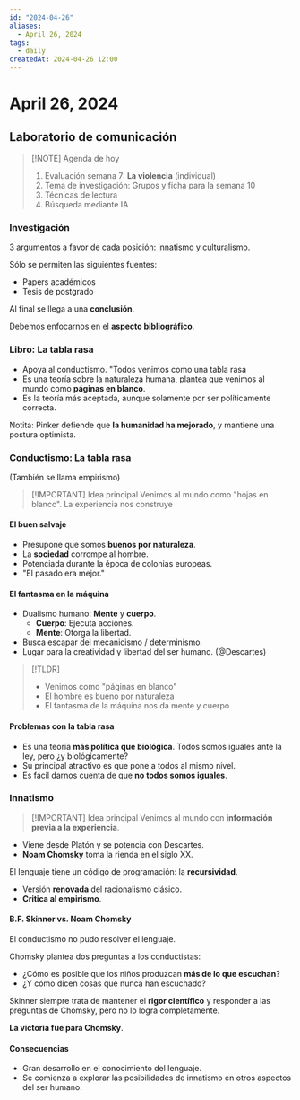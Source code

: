 ```yaml
---
id: "2024-04-26"
aliases:
  - April 26, 2024
tags:
  - daily
createdAt: 2024-04-26 12:00
---
```


# April 26, 2024

## Laboratorio de comunicación

> [!NOTE] Agenda de hoy
> 1. Evaluación semana 7: **La violencia** (individual)
> 2. Tema de investigación: Grupos y ficha para la semana 10
> 3. Técnicas de lectura
> 4. Búsqueda mediante IA

### Investigación

3 argumentos a favor de cada posición: innatismo y culturalismo.

Sólo se permiten las siguientes fuentes:

- Papers académicos
- Tesis de postgrado

Al final se llega a una **conclusión**.

Debemos enfocarnos en el **aspecto bibliográfico**.

### Libro: La tabla rasa

- Apoya al conductismo. "Todos venimos como una tabla rasa
- Es una teoría sobre la naturaleza humana, plantea que venimos al mundo como **páginas en blanco**.
- Es la teoría más aceptada, aunque solamente por ser políticamente correcta.

Notita: Pinker defiende que **la humanidad ha mejorado**, y mantiene una postura optimista.

### Conductismo: La tabla rasa

(También se llama empirismo)

> [!IMPORTANT] Idea principal
> Venimos al mundo como "hojas en blanco". La experiencia nos construye

#### El buen salvaje

- Presupone que somos **buenos por naturaleza**.
- La **sociedad** corrompe al hombre.
- Potenciada durante la época de colonias europeas.
- "El pasado era mejor."

#### El fantasma en la máquina

- Dualismo humano: **Mente** y **cuerpo**.
  - **Cuerpo**: Ejecuta acciones.
  - **Mente**: Otorga la libertad.
- Busca escapar del mecanicismo / determinismo.
- Lugar para la creatividad y libertad del ser humano. (@Descartes)

> [!TLDR]
> - Venimos como "páginas en blanco"
> - El hombre es bueno por naturaleza
> - El fantasma de la máquina nos da mente y cuerpo

#### Problemas con la tabla rasa

- Es una teoría **más política que biológica**. Todos somos iguales ante la ley, pero ¿y biológicamente?
- Su principal atractivo es que pone a todos al mismo nivel.
- Es fácil darnos cuenta de que **no todos somos iguales**.

### Innatismo

> [!IMPORTANT] Idea principal
> Venimos al mundo con **información previa a la experiencia**.

- Viene desde Platón y se potencia con Descartes.
- **Noam Chomsky** toma la rienda en el siglo XX.

El lenguaje tiene un código de programación: la **recursividad**.

- Versión **renovada** del racionalismo clásico.
- **Critica al empirismo**.

#### B.F. Skinner vs. Noam Chomsky

El conductismo no pudo resolver el lenguaje.

Chomsky plantea dos preguntas a los conductistas:

- ¿Cómo es posible que los niños produzcan **más de lo que escuchan**?
- ¿Y cómo dicen cosas que nunca han escuchado?

Skinner siempre trata de mantener el **rigor científico** y responder a las preguntas de Chomsky, pero no lo logra completamente.

**La victoria fue para Chomsky**.

#### Consecuencias

- Gran desarrollo en el conocimiento del lenguaje.
- Se comienza a explorar las posibilidades de innatismo en otros aspectos del ser humano.
